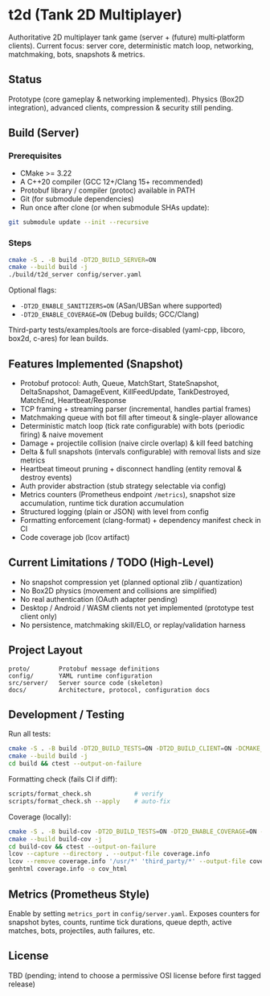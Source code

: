 # t2d (Tank 2D Multiplayer)

Authoritative 2D multiplayer tank game (server + (future) multi‑platform clients). Current focus: server core, deterministic match loop, networking, matchmaking, bots, snapshots & metrics.

## Status
Prototype (core gameplay & networking implemented). Physics (Box2D integration), advanced clients, compression & security still pending.

## Build (Server)

### Prerequisites
* CMake >= 3.22
* A C++20 compiler (GCC 12+/Clang 15+ recommended)
* Protobuf library / compiler (protoc) available in PATH
* Git (for submodule dependencies)
* Run once after clone (or when submodule SHAs update):
```bash
git submodule update --init --recursive
```

### Steps
```bash
cmake -S . -B build -DT2D_BUILD_SERVER=ON
cmake --build build -j
./build/t2d_server config/server.yaml
```

Optional flags:
* `-DT2D_ENABLE_SANITIZERS=ON` (ASan/UBSan where supported)
* `-DT2D_ENABLE_COVERAGE=ON` (Debug builds; GCC/Clang)

Third-party tests/examples/tools are force-disabled (yaml-cpp, libcoro, box2d, c-ares) for lean builds.

## Features Implemented (Snapshot)
* Protobuf protocol: Auth, Queue, MatchStart, StateSnapshot, DeltaSnapshot, DamageEvent, KillFeedUpdate, TankDestroyed, MatchEnd, Heartbeat/Response
* TCP framing + streaming parser (incremental, handles partial frames)
* Matchmaking queue with bot fill after timeout & single-player allowance
* Deterministic match loop (tick rate configurable) with bots (periodic firing) & naive movement
* Damage + projectile collision (naive circle overlap) & kill feed batching
* Delta & full snapshots (intervals configurable) with removal lists and size metrics
* Heartbeat timeout pruning + disconnect handling (entity removal & destroy events)
* Auth provider abstraction (stub strategy selectable via config)
* Metrics counters (Prometheus endpoint `/metrics`), snapshot size accumulation, runtime tick duration accumulation
* Structured logging (plain or JSON) with level from config
* Formatting enforcement (clang-format) + dependency manifest check in CI
* Code coverage job (lcov artifact)

## Current Limitations / TODO (High-Level)
* No snapshot compression yet (planned optional zlib / quantization)
* No Box2D physics (movement and collisions are simplified)
* No real authentication (OAuth adapter pending)
* Desktop / Android / WASM clients not yet implemented (prototype test client only)
* No persistence, matchmaking skill/ELO, or replay/validation harness

## Project Layout
```
proto/        Protobuf message definitions
config/       YAML runtime configuration
src/server/   Server source code (skeleton)
docs/         Architecture, protocol, configuration docs
```

## Development / Testing
Run all tests:
```bash
cmake -S . -B build -DT2D_BUILD_TESTS=ON -DT2D_BUILD_CLIENT=ON -DCMAKE_BUILD_TYPE=Debug
cmake --build build -j
cd build && ctest --output-on-failure
```

Formatting check (fails CI if diff):
```bash
scripts/format_check.sh            # verify
scripts/format_check.sh --apply    # auto-fix
```

Coverage (locally):
```bash
cmake -S . -B build-cov -DT2D_BUILD_TESTS=ON -DT2D_ENABLE_COVERAGE=ON -DCMAKE_BUILD_TYPE=Debug -G Ninja
cmake --build build-cov -j
cd build-cov && ctest --output-on-failure
lcov --capture --directory . --output-file coverage.info
lcov --remove coverage.info '/usr/*' 'third_party/*' --output-file coverage.info
genhtml coverage.info -o cov_html
```

## Metrics (Prometheus Style)
Enable by setting `metrics_port` in `config/server.yaml`. Exposes counters for snapshot bytes, counts, runtime tick durations, queue depth, active matches, bots, projectiles, auth failures, etc.

## License
TBD (pending; intend to choose a permissive OSI license before first tagged release)
